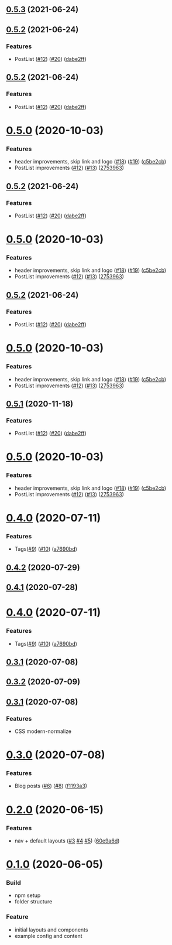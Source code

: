 ## [0.5.3](https://github.com/petedavisdev/vuepress-theme-base/compare/0.5.2...0.5.3) (2021-06-24)



## [0.5.2](https://github.com/petedavisdev/vuepress-theme-base/compare/0.5.0...0.5.2) (2021-06-24)


### Features

* PostList ([#12](https://github.com/petedavisdev/vuepress-theme-base/issues/12)) ([#20](https://github.com/petedavisdev/vuepress-theme-base/issues/20)) ([dabe2ff](https://github.com/petedavisdev/vuepress-theme-base/commit/dabe2ff2a2785b8d4ff5771e8038671a47f69f22))



## [0.5.2](https://github.com/petedavisdev/vuepress-theme-base/compare/0.5.0...0.5.2) (2021-06-24)


### Features

* PostList ([#12](https://github.com/petedavisdev/vuepress-theme-base/issues/12)) ([#20](https://github.com/petedavisdev/vuepress-theme-base/issues/20)) ([dabe2ff](https://github.com/petedavisdev/vuepress-theme-base/commit/dabe2ff2a2785b8d4ff5771e8038671a47f69f22))



# [0.5.0](https://github.com/petedavisdev/vuepress-theme-base/compare/0.4.0...0.5.0) (2020-10-03)


### Features

* header improvements, skip link and logo ([#18](https://github.com/petedavisdev/vuepress-theme-base/issues/18)) ([#19](https://github.com/petedavisdev/vuepress-theme-base/issues/19)) ([c5be2cb](https://github.com/petedavisdev/vuepress-theme-base/commit/c5be2cb4783838a981119fbdfec18e1182d6b161))
* PostList improvements ([#12](https://github.com/petedavisdev/vuepress-theme-base/issues/12)) ([#13](https://github.com/petedavisdev/vuepress-theme-base/issues/13)) ([2753963](https://github.com/petedavisdev/vuepress-theme-base/commit/27539633d80b8f827959902299fb8a9036c4666a))



## [0.5.2](https://github.com/petedavisdev/vuepress-theme-base/compare/0.5.0...0.5.2) (2021-06-24)


### Features

* PostList ([#12](https://github.com/petedavisdev/vuepress-theme-base/issues/12)) ([#20](https://github.com/petedavisdev/vuepress-theme-base/issues/20)) ([dabe2ff](https://github.com/petedavisdev/vuepress-theme-base/commit/dabe2ff2a2785b8d4ff5771e8038671a47f69f22))



# [0.5.0](https://github.com/petedavisdev/vuepress-theme-base/compare/0.4.0...0.5.0) (2020-10-03)


### Features

* header improvements, skip link and logo ([#18](https://github.com/petedavisdev/vuepress-theme-base/issues/18)) ([#19](https://github.com/petedavisdev/vuepress-theme-base/issues/19)) ([c5be2cb](https://github.com/petedavisdev/vuepress-theme-base/commit/c5be2cb4783838a981119fbdfec18e1182d6b161))
* PostList improvements ([#12](https://github.com/petedavisdev/vuepress-theme-base/issues/12)) ([#13](https://github.com/petedavisdev/vuepress-theme-base/issues/13)) ([2753963](https://github.com/petedavisdev/vuepress-theme-base/commit/27539633d80b8f827959902299fb8a9036c4666a))



## [0.5.2](https://github.com/petedavisdev/vuepress-theme-base/compare/0.5.0...0.5.2) (2021-06-24)


### Features

* PostList ([#12](https://github.com/petedavisdev/vuepress-theme-base/issues/12)) ([#20](https://github.com/petedavisdev/vuepress-theme-base/issues/20)) ([dabe2ff](https://github.com/petedavisdev/vuepress-theme-base/commit/dabe2ff2a2785b8d4ff5771e8038671a47f69f22))



# [0.5.0](https://github.com/petedavisdev/vuepress-theme-base/compare/0.4.0...0.5.0) (2020-10-03)


### Features

* header improvements, skip link and logo ([#18](https://github.com/petedavisdev/vuepress-theme-base/issues/18)) ([#19](https://github.com/petedavisdev/vuepress-theme-base/issues/19)) ([c5be2cb](https://github.com/petedavisdev/vuepress-theme-base/commit/c5be2cb4783838a981119fbdfec18e1182d6b161))
* PostList improvements ([#12](https://github.com/petedavisdev/vuepress-theme-base/issues/12)) ([#13](https://github.com/petedavisdev/vuepress-theme-base/issues/13)) ([2753963](https://github.com/petedavisdev/vuepress-theme-base/commit/27539633d80b8f827959902299fb8a9036c4666a))



## [0.5.1](https://github.com/petedavisdev/vuepress-theme-base/compare/0.5.0...v0.5.1) (2020-11-18)


### Features

* PostList ([#12](https://github.com/petedavisdev/vuepress-theme-base/issues/12)) ([#20](https://github.com/petedavisdev/vuepress-theme-base/issues/20)) ([dabe2ff](https://github.com/petedavisdev/vuepress-theme-base/commit/dabe2ff2a2785b8d4ff5771e8038671a47f69f22))



# [0.5.0](https://github.com/petedavisdev/vuepress-theme-base/compare/0.4.0...0.5.0) (2020-10-03)


### Features

* header improvements, skip link and logo ([#18](https://github.com/petedavisdev/vuepress-theme-base/issues/18)) ([#19](https://github.com/petedavisdev/vuepress-theme-base/issues/19)) ([c5be2cb](https://github.com/petedavisdev/vuepress-theme-base/commit/c5be2cb4783838a981119fbdfec18e1182d6b161))
* PostList improvements ([#12](https://github.com/petedavisdev/vuepress-theme-base/issues/12)) ([#13](https://github.com/petedavisdev/vuepress-theme-base/issues/13)) ([2753963](https://github.com/petedavisdev/vuepress-theme-base/commit/27539633d80b8f827959902299fb8a9036c4666a))



# [0.4.0](https://github.com/petedavisdev/vuepress-theme-base/compare/0.3.1...0.4.0) (2020-07-11)


### Features

* Tags([#9](https://github.com/petedavisdev/vuepress-theme-base/issues/9)) ([#10](https://github.com/petedavisdev/vuepress-theme-base/issues/10)) ([a7690bd](https://github.com/petedavisdev/vuepress-theme-base/commit/a7690bd72e21e94cb92da6dda2abf49ed81821dc))



## [0.4.2](https://github.com/petedavisdev/vuepress-theme-base/compare/0.4.0...0.4.2) (2020-07-29)

## [0.4.1](https://github.com/petedavisdev/vuepress-theme-base/compare/0.4.0...0.4.1) (2020-07-28)

# [0.4.0](https://github.com/petedavisdev/vuepress-theme-base/compare/0.3.1...0.4.0) (2020-07-11)

### Features

- Tags([#9](https://github.com/petedavisdev/vuepress-theme-base/issues/9)) ([#10](https://github.com/petedavisdev/vuepress-theme-base/issues/10)) ([a7690bd](https://github.com/petedavisdev/vuepress-theme-base/commit/a7690bd72e21e94cb92da6dda2abf49ed81821dc))

## [0.3.1](https://github.com/petedavisdev/vuepress-theme-base/compare/0.3.0...0.3.1) (2020-07-08)

## [0.3.2](https://github.com/petedavisdev/vuepress-theme-base/compare/0.3.1...0.3.2) (2020-07-09)

## [0.3.1](https://github.com/petedavisdev/vuepress-theme-base/compare/0.3.0...0.3.1) (2020-07-08)

### Features

- CSS modern-normalize

# [0.3.0](https://github.com/petedavisdev/vuepress-theme-base/compare/0.2.0...v0.3.0) (2020-07-08)

### Features

- Blog posts ([#6](https://github.com/petedavisdev/vuepress-theme-base/issues/6)) ([#8](https://github.com/petedavisdev/vuepress-theme-base/issues/8)) ([f1193a3](https://github.com/petedavisdev/vuepress-theme-base/commit/f1193a3156661cf836f510e16fd9aaf9c34ead1c))

# [0.2.0](https://github.com/petedavisdev/vuepress-theme-base/compare/v0.1.0...v0.2.0) (2020-06-15)

### Features

- nav + default layouts ([#3](https://github.com/petedavisdev/vuepress-theme-base/issues/3) [#4](https://github.com/petedavisdev/vuepress-theme-base/issues/4) [#5](https://github.com/petedavisdev/vuepress-theme-base/issues/5)) ([60e9a6d](https://github.com/petedavisdev/vuepress-theme-base/commit/60e9a6db3a5f9f6aae8e4199ec933c009160a788))

# [0.1.0](https://github.com/petedavisdev/vuepress-theme-base/releases/tag/0.1.0) (2020-06-05)

### Build

- npm setup
- folder structure

### Feature

- initial layouts and components
- example config and content

